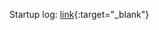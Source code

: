 Startup log: [link](https://kibana.appodeal.com/app/discover#/?_g=(time:(from:'2023-03-22T15:43:17Z',to:now))&_a=(columns:!(data),index:'336631c0-c7ef-11ed-8457-014107b8054f',query:(language:kuery,query:'staging14.appodeal.com%20and%20unicorn.log'),sort:!(!('@timestamp',desc)))){:target="_blank"}


